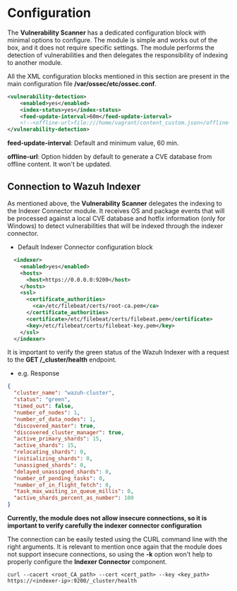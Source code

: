 # Configuration 

The **Vulnerability Scanner** has a dedicated configuration block with minimal options to configure. The module is simple and works out of the box, and it does not require specific settings. The module performs the detection of vulnerabilities and then delegates the responsibility of indexing to another module.

All the XML configuration blocks mentioned in this section are present in the main configuration file **/var/ossec/etc/ossec.conf**.

```xml
<vulnerability-detection>
    <enabled>yes</enabled>
    <index-status>yes</index-status>
    <feed-update-interval>60m</feed-update-interval>
    <!--<offline-url>file:///home/vagrant/content_custom.json</offline-url>-->
</vulnerability-detection>
```

**feed-update-interval**: Default and minimum value, 60 min.

**offline-url**: Option hidden by default to generate a CVE database from offline content. It won't be updated.

## Connection to Wazuh Indexer

As mentioned above, the **Vulnerability Scanner** delegates the indexing to the Indexer Connector module. It receives OS and package events that will be processed against a local CVE database and hotfix information (only for Windows) to detect vulnerabilities that will be indexed through the indexer connector. 

- Default Indexer Connector configuration block
```xml
  <indexer>
    <enabled>yes</enabled>
    <hosts>
      <host>https://0.0.0.0:9200</host>
    </hosts>
    <ssl>
      <certificate_authorities>
        <ca>/etc/filebeat/certs/root-ca.pem</ca>
      </certificate_authorities>
      <certificate>/etc/filebeat/certs/filebeat.pem</certificate>
      <key>/etc/filebeat/certs/filebeat-key.pem</key>
    </ssl>
  </indexer>
```

It is important to verify the green status of the Wazuh Indexer with a request to the **GET /_cluster/health** endpoint. 

- e.g. Response
```json
{
  "cluster_name": "wazuh-cluster",
  "status": "green",
  "timed_out": false,
  "number_of_nodes": 1,
  "number_of_data_nodes": 1,
  "discovered_master": true,
  "discovered_cluster_manager": true,
  "active_primary_shards": 15,
  "active_shards": 15,
  "relocating_shards": 0,
  "initializing_shards": 0,
  "unassigned_shards": 0,
  "delayed_unassigned_shards": 0,
  "number_of_pending_tasks": 0,
  "number_of_in_flight_fetch": 0,
  "task_max_waiting_in_queue_millis": 0,
  "active_shards_percent_as_number": 100
}
```

**Currently, the module does not allow insecure connections, so it is important to verify carefully the indexer connector configuration**

The connection can be easily tested using the CURL command line with the right arguments. It is relevant to mention once again that the module does not support insecure connections, so using the **-k** option won't help to properly configure the **Indexer Connector** component. 

```console
curl --cacert <root_CA_path> --cert <cert_path> --key <key_path> https://<indexer-ip>:9200/_cluster/health
``` 
